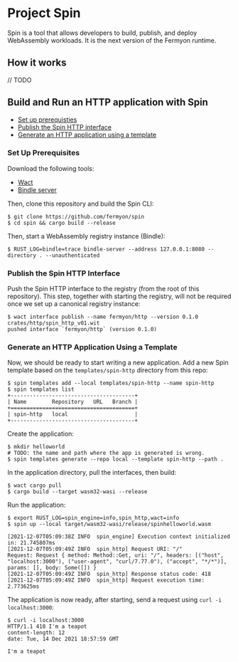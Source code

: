 # Project Spin

Spin is a tool that allows developers to build, publish, and deploy WebAssembly workloads. It is the next version of the Fermyon runtime.

## How it works

// TODO

## Build and Run an HTTP application with Spin

- [Set up prerequisties](#set-up-prerequisties)
- [Publish the Spin HTTP interface](#publish-the-spin-http-interface)
- [Generate an HTTP application using a template](#generate-an-http-application-using-a-template)

### Set Up Prerequisites

Download the following tools:

- [Wact](https://github.com/fermyon/wact)
- [Bindle server](https://github.com/deislabs/bindle)

Then, clone this repository and build the Spin CLI:

```shell
$ git clone https://github.com/fermyon/spin
$ cd spin && cargo build --release
```

Then, start a WebAssembly registry instance (Bindle):

```shell
$ RUST_LOG=bindle=trace bindle-server --address 127.0.0.1:8080 --directory . --unauthenticated
```

### Publish the Spin HTTP Interface

Push the Spin HTTP interface to the registry (from the root of this repository). This step, together with starting the registry, will not be required once we set up a canonical registry instance:

```shell
$ wact interface publish --name fermyon/http --version 0.1.0 crates/http/spin_http_v01.wit
pushed interface `fermyon/http` (version 0.1.0)
```

### Generate an HTTP Application Using a Template

Now, we should be ready to start writing a new application. Add a new Spin template based on the `templates/spin-http` directory from this repo:

```shell
$ spin templates add --local templates/spin-http --name spin-http
$ spin templates list
+---------------------------------------+
| Name        Repository   URL   Branch |
+=======================================+
| spin-http   local                     |
+---------------------------------------+
```

Create the application:

```shell
$ mkdir helloworld
# TODO: the name and path where the app is generated is wrong.
$ spin templates generate --repo local --template spin-http --path .
```

In the application directory, pull the interfaces, then build:

```shell
$ wact cargo pull
$ cargo build --target wasm32-wasi --release
```

Run the application:

```shell
$ export RUST_LOG=spin_engine=info,spin_http,wact=info
$ spin up --local target/wasm32-wasi/release/spinhelloworld.wasm

[2021-12-07T05:09:38Z INFO  spin_engine] Execution context initialized in: 21.745807ms
[2021-12-07T05:09:49Z INFO  spin_http] Request URI: "/"
Request: Request { method: Method::Get, uri: "/", headers: [("host", "localhost:3000"), ("user-agent", "curl/7.77.0"), ("accept", "*/*")], params: [], body: Some([]) }
[2021-12-07T05:09:49Z INFO  spin_http] Response status code: 418
[2021-12-07T05:09:49Z INFO  spin_http] Request execution time: 2.773625ms
```

The application is now ready, after starting, send a request using
  `curl -i localhost:3000`:

```console
$ curl -i localhost:3000
HTTP/1.1 418 I'm a teapot
content-length: 12
date: Tue, 14 Dec 2021 18:57:59 GMT

I'm a teapot
  ```